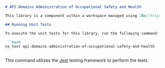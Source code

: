 ````markdown
# API Domains Administration of Occupational Safety and Health

This library is a component within a workspace managed using [Nx](https://nx.dev).

## Running Unit Tests

To execute the unit tests for this library, run the following command:

```bash
nx test api-domains-administration-of-occupational-safety-and-health
```
````

This command utilizes the [Jest](https://jestjs.io) testing framework to perform the tests.

```

```
